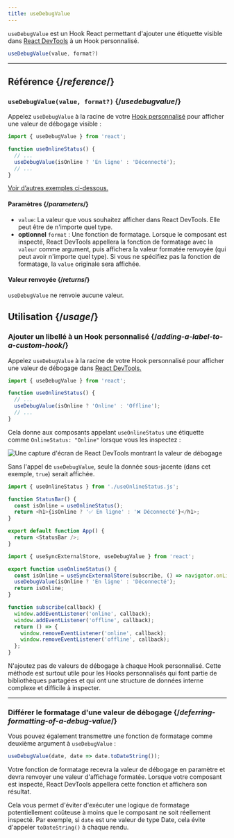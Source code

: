 ```yaml
---
title: useDebugValue
---
```


<Intro>

`useDebugValue` est un Hook React permettant d'ajouter une étiquette visible dans [React DevTools](/learn/react-developer-tools) à un Hook personnalisé.

```js
useDebugValue(value, format?)
```

</Intro>

<InlineToc />

---

## Référence {/*reference*/}

### `useDebugValue(value, format?)` {/*usedebugvalue*/}

Appelez `useDebugValue` à la racine de votre [Hook personnalisé](/learn/reusing-logic-with-custom-hooks) pour afficher une valeur de débogage visible :

```js
import { useDebugValue } from 'react';

function useOnlineStatus() {
  // ...
  useDebugValue(isOnline ? 'En ligne' : 'Déconnecté');
  // ...
}
```

[Voir d’autres exemples ci-dessous.](#usage)

#### Paramètres {/*parameters*/}

* `value`: La valeur que vous souhaitez afficher dans React DevTools. Elle peut être de n'importe quel type.
* **optionnel** `format` : Une fonction de formatage. Lorsque le composant est inspecté, React DevTools appellera la fonction de formatage avec la `valeur` comme argument, puis affichera la valeur formatée renvoyée (qui peut avoir n'importe quel type). Si vous ne spécifiez pas la fonction de formatage, la `value` originale sera affichée.

#### Valeur renvoyée {/*returns*/}

`useDebugValue` ne renvoie aucune valeur.

## Utilisation {/*usage*/}

### Ajouter un libellé à un Hook personnalisé {/*adding-a-label-to-a-custom-hook*/}

Appelez `useDebugValue` à la racine de votre Hook personnalisé pour afficher une <CodeStep step={1}>valeur de débogage</CodeStep> dans [React DevTools.](/learn/react-developer-tools)

```js [[1, 5, "isOnline ? 'Online' : 'Offline'"]]
import { useDebugValue } from 'react';

function useOnlineStatus() {
  // ...
  useDebugValue(isOnline ? 'Online' : 'Offline');
  // ...
}
```

Cela donne aux composants appelant `useOnlineStatus` une étiquette comme `OnlineStatus: "Online"` lorsque vous les inspectez :

![Une capture d'écran de React DevTools montrant la valeur de débogage](/images/docs/react-devtools-usedebugvalue.png)

Sans l'appel de `useDebugValue`, seule la donnée sous-jacente (dans cet exemple, `true`) serait affichée.

<Sandpack>

```js
import { useOnlineStatus } from './useOnlineStatus.js';

function StatusBar() {
  const isOnline = useOnlineStatus();
  return <h1>{isOnline ? '✅ En ligne' : '❌ Déconnecté'}</h1>;
}

export default function App() {
  return <StatusBar />;
}
```

```js useOnlineStatus.js active
import { useSyncExternalStore, useDebugValue } from 'react';

export function useOnlineStatus() {
  const isOnline = useSyncExternalStore(subscribe, () => navigator.onLine, () => true);
  useDebugValue(isOnline ? 'En ligne' : 'Déconnecté');
  return isOnline;
}

function subscribe(callback) {
  window.addEventListener('online', callback);
  window.addEventListener('offline', callback);
  return () => {
    window.removeEventListener('online', callback);
    window.removeEventListener('offline', callback);
  };
}
```

</Sandpack>

<Note>

N'ajoutez pas de valeurs de débogage à chaque Hook personnalisé. Cette méthode est surtout utile pour les Hooks personnalisés qui font partie de bibliothèques partagées et qui ont une structure de données interne complexe et difficile à inspecter.

</Note>

---

### Différer le formatage d'une valeur de débogage {/*deferring-formatting-of-a-debug-value*/}

Vous pouvez également transmettre une fonction de formatage comme deuxième argument à `useDebugValue` :

```js [[1, 1, "date", 18], [2, 1, "date.toDateString()"]]
useDebugValue(date, date => date.toDateString());
```

Votre fonction de formatage recevra la <CodeStep step={1}>valeur de débogage</CodeStep> en paramètre et devra renvoyer une <CodeStep step={2}>valeur d'affichage formatée</CodeStep>. Lorsque votre composant est inspecté, React DevTools appellera cette fonction et affichera son résultat.

Cela vous permet d'éviter d'exécuter une logique de formatage potentiellement coûteuse à moins que le composant ne soit réellement inspecté. Par exemple, si `date` est une valeur de type Date, cela évite d'appeler `toDateString()` à chaque rendu.
